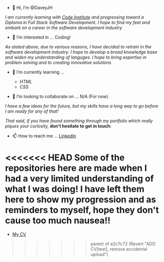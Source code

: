 - 👋 Hi, I’m @DaveyJH

*I am currently learning with [Code Institute](https://www.codeinstitute.net) and progressing toward a Diploma in Full Stack Software Development. I hope to find my feet and embark on a career in the software development industry*

- 👀 I’m interested in ... Coding!

*As stated above, due to various reasons, I have decided to retrain in the software development industry.  I hope to develop a broad knowledge base and widen my understanding of languges. I hope to bring expertise in problem solving and to creating innovative solutions*

- 🌱 I’m currently learning ...
    - *HTML*
    - *CSS*

- 💞️ I’m looking to collaborate on ... N/A (For now)

*I have a few ideas for the future, but my skills have a long way to go before I am ready for any of that!*

*That said, if you have found something through my portfolio which really piques your curiosity,* **don't hesitate to get in touch:**

- 📫 How to reach me ... [LinkedIn](https://www.linkedin.com/in/davejhorrocks/)

<<<<<<< HEAD
**Some of the repositories here are made when I had a very limited understanding of what I was doing! I have left them here to show my progression and as reminders to myself, hope they don't cause too much nausea!!**
=======
- [My CV](./CV.pdf)
>>>>>>> parent of e2c7c72 (Revert "ADD CV[test], remove accidental upload")

<!---
DaveyJH/DaveyJH is a ✨ special ✨ repository because its `README.md` (this file) appears on your GitHub profile.
You can click the Preview link to take a look at your changes.
--->

